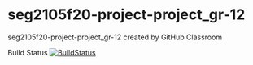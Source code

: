 # seg2105f20-project-project_gr-12
seg2105f20-project-project_gr-12 created by GitHub Classroom

Build Status
[![BuildStatus](https://circleci.com/gh/SEG2105-uottawa/seg2105f20-project-project_gr-12.png)](https://circleci.com/gh/SEG2105-uottawa/seg2105f20-project-project_gr-12)
